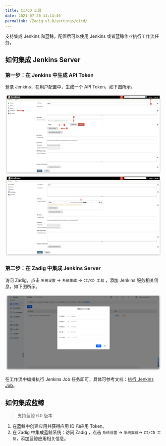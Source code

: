 ```yaml
---
title: CI/CD 工具
date: 2021-07-20 14:14:49
permalink: /Zadig v3.0/settings/cicd/
---
```


支持集成 Jenkins 和蓝鲸，配置后可以使用 Jenkins 或者蓝鲸作业执行工作流任务。

## 如何集成 Jenkins Server

### 第一步：在 Jenkins 中生成 API Token

登录 Jenkins，在用户配置中，生成一个 API Token，如下图所示。

![api-token](../../../_images/generate_jenkins_token_1.png)
![api-token](../../../_images/generate_jenkins_token_2.png)

### 第二步：在 Zadig 中集成 Jenkins Server

访问 Zadig，点击 `系统设置` ->  `系统集成` -> `CI/CD 工具` ，添加 Jenkins 服务相关信息，如下图所示。

![add-jenkins-server](../../../_images/add_jenkins_server_300.png)

在工作流中编排执行 Jenkins Job 任务即可，具体可参考文档：[执行 Jenkins Job](/cn/Zadig%20v3.0/project/workflow-jobs/#ci-cd)。

## 如何集成蓝鲸

> 支持蓝鲸 6.0 版本

1. 在蓝鲸中创建应用并获得应用 ID 和应用 Token。
2. 在 Zadig 中集成蓝鲸系统：访问 Zadig ，点击 `系统设置` -> `系统集成`-> `CI/CD 工具`，添加蓝鲸应用相关信息。




